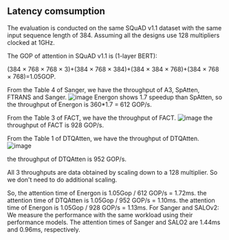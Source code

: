 ## Latency comsumption
The evaluation is conducted on the same SQuAD v1.1 dataset with the same input sequence length of 384.
Assuming all the designs use 128 multipliers clocked at 1GHz.

The GOP of attention in SQuAD v1.1 is (1-layer BERT):

(384 $\times$ 768 $\times$ 768 $\times$ 3)+(384 $\times$ 768 $\times$ 384)+(384 $\times$ 384 $\times$ 768)+(384 $\times$ 768 $\times$ 768)=1.05GOP. 

From the Table 4 of Sanger, we have the throughput of A3, SpAtten, FTRANS and Sanger.
![image](https://github.com/sjtu-zhao-lab/SALO/assets/103621266/2e5d7766-68a8-4160-a294-b70a9bc6a0b4)
Energon shows 1.7 speedup than SpAtten, so the throughput of Energon is 360*1.7 = 612 GOP/s.

From the Table 3 of FACT, we have the throughput of FACT.
![image](https://github.com/sjtu-zhao-lab/SALO/assets/103621266/3285ca31-1324-477d-a8bb-f29e7bdf01f2)
the throughput of FACT is 928 GOP/s.

From the Table 1 of DTQAtten, we have the throughput of DTQAtten.
![image](https://github.com/sjtu-zhao-lab/SALO/assets/103621266/e6ec08b3-5c6a-41c3-aede-d1985a8d5b18)

the throughput of DTQAtten is 952 GOP/s.

All 3 throughputs are data obtained by scaling down to a 128 multiplier. So we don't need to do additional scaling.

So, the attention time of Energon is 1.05Gop / 612 GOP/s = 1.72ms. the attention time of DTQAtten is 1.05Gop / 952 GOP/s = 1.10ms. the attention time of Energon is 1.05Gop / 928 GOP/s = 1.13ms.
For Sanger and SALOv2: We measure the performance with the same workload using their performance
models. The attention times of Sanger and SALO2 are 1.44ms and 0.96ms, respectively.
